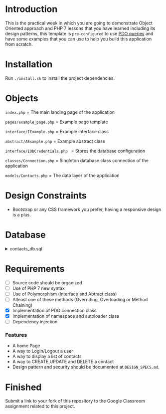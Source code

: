 # Introduction

This is the practical week in which you are going to demonstrate Object Oriented approach and PHP 7 lessons that you have learned including its design patterns, this template is `pre-configured` to use [PDO queries](http://zetcode.com/php/pdo/) and have some examples that you can use to help you build this application from scratch.


# Installation

Run `./install.sh` to install the project dependencies.


# Objects

`index.php` = The main landing page of the application

`pages/example_page.php` = Example page template

`interface/IExample.php` = Example interface class

`abstract/AExample.php` = Example abstract class

`interface/IDbCredentials.php ` = Stores the database configuration

`classes/Connection.php` = Singleton database class connection of the application

`models/Contacts.php` = The data layer of the application


# Design Constraints

- Bootstrap or any CSS framework you prefer, having a responsive design is a plus.


# Database  

<details>
<summary>  contacts_db.sql </summary>
<br></br>

```
-- phpMyAdmin SQL Dump
-- version 5.0.1
-- https://www.phpmyadmin.net/
--
-- Host: localhost
-- Generation Time: Mar 12, 2020 at 06:47 AM
-- Server version: 10.4.11-MariaDB
-- PHP Version: 7.4.2

SET SQL_MODE = "NO_AUTO_VALUE_ON_ZERO";
SET AUTOCOMMIT = 0;
START TRANSACTION;
SET time_zone = "+00:00";


/*!40101 SET @OLD_CHARACTER_SET_CLIENT=@@CHARACTER_SET_CLIENT */;
/*!40101 SET @OLD_CHARACTER_SET_RESULTS=@@CHARACTER_SET_RESULTS */;
/*!40101 SET @OLD_COLLATION_CONNECTION=@@COLLATION_CONNECTION */;
/*!40101 SET NAMES utf8mb4 */;

--
-- Database: `contacts_db`
--

-- --------------------------------------------------------

--
-- Table structure for table `contacts`
--

CREATE TABLE `contacts` (
  `id` int(11) NOT NULL,
  `user_id` int(10) NOT NULL,
  `name` varchar(255) NOT NULL,
  `email` varchar(255) NOT NULL,
  `phone` varchar(255) NOT NULL,
  `address` varchar(255) NOT NULL,
  `created` datetime NOT NULL DEFAULT current_timestamp()
) ENGINE=InnoDB DEFAULT CHARSET=utf8;

-- --------------------------------------------------------

--
-- Table structure for table `users`
--

CREATE TABLE `users` (
  `id` int(11) NOT NULL,
  `username` int(11) NOT NULL,
  `password` int(11) NOT NULL
) ENGINE=InnoDB DEFAULT CHARSET=utf8mb4;

--
-- Indexes for dumped tables
--

--
-- Indexes for table `contacts`
--
ALTER TABLE `contacts`
  ADD PRIMARY KEY (`id`);

--
-- Indexes for table `users`
--
ALTER TABLE `users`
  ADD PRIMARY KEY (`id`);

--
-- AUTO_INCREMENT for dumped tables
--

--
-- AUTO_INCREMENT for table `contacts`
--
ALTER TABLE `contacts`
  MODIFY `id` int(11) NOT NULL AUTO_INCREMENT, AUTO_INCREMENT=13;

--
-- AUTO_INCREMENT for table `users`
--
ALTER TABLE `users`
  MODIFY `id` int(11) NOT NULL AUTO_INCREMENT;
COMMIT;

/*!40101 SET CHARACTER_SET_CLIENT=@OLD_CHARACTER_SET_CLIENT */;
/*!40101 SET CHARACTER_SET_RESULTS=@OLD_CHARACTER_SET_RESULTS */;
/*!40101 SET COLLATION_CONNECTION=@OLD_COLLATION_CONNECTION */;
```
</details>

#  Requirements

* [ ] Source code should be organized
* [ ] Use of PHP 7 new syntax
* [ ] Use of Polymorphism (Interface and Abtract class)
* [ ] Atleast one of these methods (Overriding, Overloading or Method Chaining)
* [x] Implementation of PDO connection class
* [x] Implementation of namespace and autoloader class
* [ ] Dependency injection

### Features

* A home Page
* A way to Login/Logout a user
* A way to display a list of contacts
* A way to CREATE,UPDATE and DELETE a contact
* Design pattern and security should be documented at `DESIGN_SPECS.md`.

# Finished 

Submit a link to your fork of this repository to the Google Classroom assignment related to this project.
